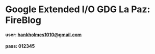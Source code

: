 # Google Extended I/O GDG La Paz: FireBlog


#### user: hankholmes1010@gmail.com
#### pass: 012345

